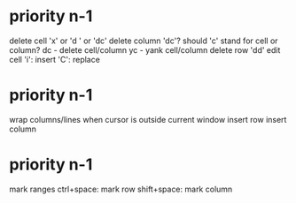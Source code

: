 priority n-1
============
delete cell
  'x' or 'd ' or 'dc'
delete column
  'dc'?
    should 'c' stand for cell or column?
      dc - delete cell/column
      yc - yank cell/column
delete row
  'dd'
edit cell
  'i': insert
  'C': replace

priority n-1
============
wrap columns/lines when cursor is outside current window
insert row
insert column

priority n-1
============
mark ranges
  ctrl+space: mark row
  shift+space: mark column
